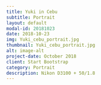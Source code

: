```yaml
---
title: Yuki in Cebu
subtitle: Portrait
layout: default
modal-id: 20181023
date: 2018-10-23
img: Yuki_cebu_portrait.jpg
thumbnail: Yuki_cebu_portrait.jpg
alt: image-alt
project-date: October 2018
client: Start Bootstrap
category: Portrait
description: Nikon D3100 + 50/1.8
---
```

